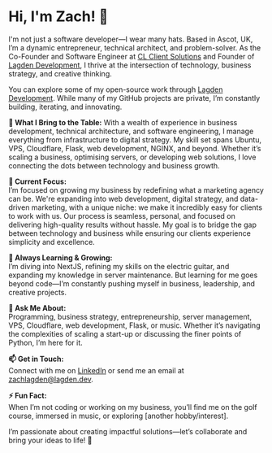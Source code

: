 # Hi, I'm Zach! 👋

I'm not just a software developer—I wear many hats. Based in Ascot, UK, I’m a dynamic entrepreneur, technical architect, and problem-solver. As the Co-Founder and Software Engineer at [CL Client Solutions](https://clclient.solutions) and Founder of [Lagden Development](https://lagden.dev), I thrive at the intersection of technology, business strategy, and creative thinking.

You can explore some of my open-source work through [Lagden Development](https://github.com/Lagden-Development). While many of my GitHub projects are private, I’m constantly building, iterating, and innovating.

**🔧 What I Bring to the Table:**
With a wealth of experience in business development, technical architecture, and software engineering, I manage everything from infrastructure to digital strategy. My skill set spans Ubuntu, VPS, Cloudflare, Flask, web development, NGINX, and beyond. Whether it’s scaling a business, optimising servers, or developing web solutions, I love connecting the dots between technology and business growth.

**🔭 Current Focus:**  
I’m focused on growing my business by redefining what a marketing agency can be. We're expanding into web development, digital strategy, and data-driven marketing, with a unique niche: we make it incredibly easy for clients to work with us. Our process is seamless, personal, and focused on delivering high-quality results without hassle. My goal is to bridge the gap between technology and business while ensuring our clients experience simplicity and excellence.

**🌱 Always Learning & Growing:**  
I’m diving into NextJS, refining my skills on the electric guitar, and expanding my knowledge in server maintenance. But learning for me goes beyond code—I’m constantly pushing myself in business, leadership, and creative projects.

**💬 Ask Me About:**  
Programming, business strategy, entrepreneurship, server management, VPS, Cloudflare, web development, Flask, or music. Whether it’s navigating the complexities of scaling a start-up or discussing the finer points of Python, I’m here for it.

**📫 Get in Touch:**  
Connect with me on [LinkedIn](https://www.linkedin.com/in/zachlagden/) or send me an email at [zachlagden@lagden.dev](mailto:zachlagden@lagden.dev).

**⚡ Fun Fact:**  
When I’m not coding or working on my business, you’ll find me on the golf course, immersed in music, or exploring [another hobby/interest].

I’m passionate about creating impactful solutions—let’s collaborate and bring your ideas to life! 🚀
